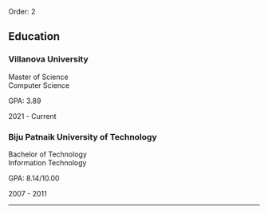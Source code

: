 Order: 2
<section class="resume-section" id="education">
    <div class="resume-section-content">
        <h1 class="mb-0">Education</h2>
        <div class="d-flex flex-column flex-md-row justify-content-between mb-5">
            <div class="flex-grow-1">
                <h3 class="mb-0">Villanova University</h3>
                <div class="subheading mb-3">Master of Science</div>
                <div>Computer Science</div>
                <p>GPA: 3.89</p>
            </div>
            <div class="flex-shrink-0"><span class="text-primary">2021 - Current</span></div>
        </div>
        <div class="d-flex flex-column flex-md-row justify-content-between">
            <div class="flex-grow-1">
                <h3 class="mb-0">Biju Patnaik University of Technology</h3>
                <div class="subheading mb-3">Bachelor of Technology</div>
                <div>Information Technology</div>
                <p>GPA: 8.14/10.00</p>
            </div>
            <div class="flex-shrink-0"><span class="text-primary">2007 - 2011</span></div>
        </div>
    </div>
</section>
<hr class="m-0" />
